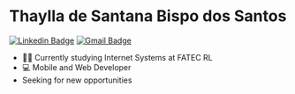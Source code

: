 # Thaylla de Santana Bispo dos Santos
[![Linkedin Badge](https://img.shields.io/badge/-Thaylla%20de%20Santana-3352ff?style=flat-square&logo=Linkedin&logoColor=white&link=https://www.linkedin.com/in/enzocsantos18/)]([https://www.linkedin.com/in/thaylla-de-santana-894b42236](https://www.linkedin.com/in/thaylla-de-santana-bispo-dos-santos-894b42236/)) [![Gmail Badge](https://img.shields.io/badge/-thaylla.santana.ti@gmail.com-ff1c51?style=flat-square&logo=Gmail&logoColor=white&link=mailto:thaylla.santana.ti@gmail.com)](mailto:thaylla.santana.ti@gmail.com)

- 👨‍💻 Currently studying Internet Systems at FATEC RL 
- 💻 Mobile and Web Developer
- Seeking for new opportunities
